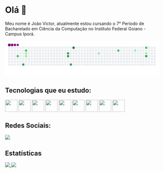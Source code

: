 # Olá 👋

Meu nome é João Victor, atualmente estou cursando o 7° Período de Bacharelado em Ciência da Computação no Instituto Federal Goiano - Campus Iporá.

![snake gif](https://github.com/Toddynn1762/Toddynn1762/blob/output/github-contribution-grid-snake.gif)


## Tecnologias que eu estudo:
<img src="https://cdn.jsdelivr.net/gh/devicons/devicon@latest/icons/c/c-original.svg" width="40" height="40"/> <img 
     src="https://cdn.jsdelivr.net/gh/devicons/devicon@latest/icons/java/java-original-wordmark.svg" width="40" height="40"/> <img 
     src="https://cdn.jsdelivr.net/gh/devicons/devicon@latest/icons/python/python-original.svg" width="40" height="40"/> <img 
     src="https://cdn.jsdelivr.net/gh/devicons/devicon@latest/icons/android/android-plain.svg" width="40" height="40"/> <img 
     src="https://cdn.jsdelivr.net/gh/devicons/devicon@latest/icons/linux/linux-original.svg" width="40" height="40"/> <img 
     src="https://cdn.jsdelivr.net/gh/devicons/devicon@latest/icons/csharp/csharp-plain.svg" width="40" height="40"/> <img 
     src="https://cdn.jsdelivr.net/gh/devicons/devicon@latest/icons/unity/unity-original.svg" width="40" height="40"/> <img 
     src="https://cdn.jsdelivr.net/gh/devicons/devicon@latest/icons/blender/blender-original.svg" width="40" height="40"/> <img 
     src="https://cdn.jsdelivr.net/gh/devicons/devicon@latest/icons/php/php-original.svg" width="40" height="40"/>

## Redes Sociais:

<div>
<a href="https://instagram.com/joao_vict62" target="_blank"><img src="https://img.shields.io/badge/-Instagram-%23E4405F?style=for-the-badge&logo=instagram&logoColor=white" target="_blank"></a> 
</div>

## Estatísticas
<div>
<a href="https://github.com/Toddynn1762">
<img height="160em" src="https://github-readme-stats.vercel.app/api/top-langs/?username=Toddynn1762&layout=compact&langs_count=7&theme=dracula"/> <img 
     height="160em" src="https://github-readme-stats.vercel.app/api?username=Toddynn1762&show_icons=true&theme=dracula&include_all_commits=true&count_private=true"/>
</div>
